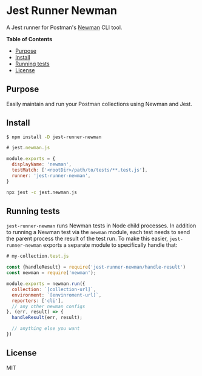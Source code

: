# Jest Runner Newman

A Jest runner for Postman's [Newman](https://github.com/postmanlabs/newman) CLI tool.

<!-- START doctoc generated TOC please keep comment here to allow auto update -->
<!-- DON'T EDIT THIS SECTION, INSTEAD RE-RUN doctoc TO UPDATE -->
**Table of Contents**

- [Purpose](#purpose)
- [Install](#install)
- [Running tests](#running-tests)
- [License](#license)

<!-- END doctoc generated TOC please keep comment here to allow auto update -->

## Purpose

Easily maintain and run your Postman collections using Newman and Jest.

## Install

```bash
$ npm install -D jest-runner-newman
```

```javascript
# jest.newman.js

module.exports = {
  displayName: 'newman',
  testMatch: ['<rootDir>/path/to/tests/**.test.js'],
  runner: 'jest-runner-newman',
}
```

```bash
npx jest -c jest.newman.js
```

## Running tests

`jest-runner-newman` runs Newman tests in Node child processes. In addition to
running a Newman test via the `newman` module, each test needs to send the
parent process the result of the test run. To make this easier,
`jest-runner-newman` exports a separate module to specifically handle that:

```javascript
# my-collection.test.js

const {handleResult} = require('jest-runner-newman/handle-result')
const newman = require('newman');

module.exports = newman.run({
  collection: `[collection-url]`,
  environment: `[envinroment-url]`,
  reporters: ['cli'],
  // any other newman configs
}, (err, result) => {
  handleResult(err, result);

  // anything else you want
})
```

## License

MIT
